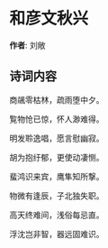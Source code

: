 # 和彦文秋兴

**作者**: 刘敞

## 诗词内容

商飊零枯林，疏雨堕中夕。

覧物怆已惊，怀人渺难得。

明发聆逸唱，愿言慰幽寂。

胡为抱纡郁，更使动凄恻。

蜚鸿识来宾，鹰隼知所撃。

物微有逢辰，子北独失职。

高天终难间，浅俗每忌直。

浮沈岂非智，器远固难识。

